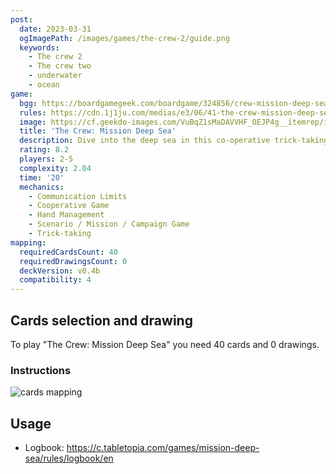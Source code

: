 ```yaml
---
post:
  date: 2023-03-31
  ogImagePath: /images/games/the-crew-2/guide.png
  keywords:
    - The crew 2
    - The crew two
    - underwater
    - ocean
game:
  bgg: https://boardgamegeek.com/boardgame/324856/crew-mission-deep-sea
  rules: https://cdn.1j1ju.com/medias/e3/06/41-the-crew-mission-deep-sea-rulebook.pdf
  image: https://cf.geekdo-images.com/VuBqZ1sMaDAVVHF_OEJP4g__itemrep/img/tgB3g7PECxG14yQ0FkMiMaXaOFE=/fit-in/246x300/filters:strip_icc()/pic5988903.jpg
  title: 'The Crew: Mission Deep Sea'
  description: Dive into the deep sea in this co-operative trick-taking game.
  rating: 8.2
  players: 2-5
  complexity: 2.04
  time: '20'
  mechanics:
    - Communication Limits
    - Cooperative Game
    - Hand Management
    - Scenario / Mission / Campaign Game
    - Trick-taking
mapping:
  requiredCardsCount: 40
  requiredDrawingsCount: 0
  deckVersion: v0.4b
  compatibility: 4
---
```


## Cards selection and drawing

To play "The Crew: Mission Deep Sea" you need 40 cards and 0 drawings.

### Instructions

![cards mapping](/images/games/the-crew-2/guide.png)

## Usage

- Logbook: <https://c.tabletopia.com/games/mission-deep-sea/rules/logbook/en>
